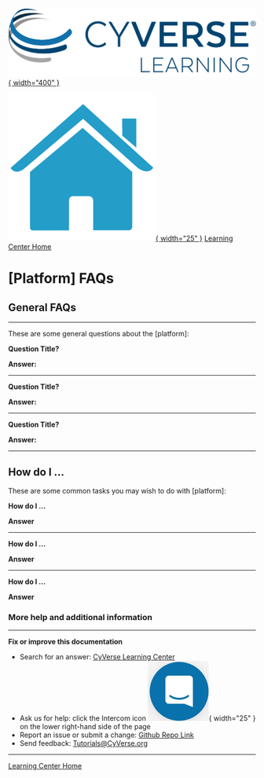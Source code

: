 [![!CyVerse Learning Center](https://github.com/cyverse-learning-materials/cyverse_manual_template/raw/main/assets/cyverse_learning.png "CyVerse Learning Center"){ width="400" }](https://learning.cyverse.org)

[![!Learning Home](https://github.com/cyverse-learning-materials/cyverse_manual_template/raw/main/assets/homeicon.png "Home"){ width="25" }](https://learning.cyverse.org) [Learning Center Home](http://learning.cyverse.org/)

# [Platform] FAQs

## General FAQs
---------------

These are some general questions about the \[platform\]:

**Question Title?**

**Answer:**

------------------------------------------------------------------------

**Question Title?**

**Answer:**

------------------------------------------------------------------------

**Question Title?**

**Answer:**

------------------------------------------------------------------------

How do I \...
-------------

These are some common tasks you may wish to do with \[platform\]:

**How do I \...**

**Answer**

------------------------------------------------------------------------

**How do I \...**

**Answer**

------------------------------------------------------------------------

**How do I \...**

**Answer**

### More help and additional information

-----------------------------------------------------------------------

**Fix or improve this documentation**

  - Search for an answer:
     [CyVerse Learning Center](https://learning.cyverse.org)
  - Ask us for help:
    click the Intercom icon ![Intercom](https://github.com/cyverse-learning-materials/cyverse_manual_template/raw/main/assets/intercom.png){ width="25" } on the lower right-hand side of the page
  - Report an issue or submit a change:
    [Github Repo Link](https://github.com/cyverse-learning-materials/)
  - Send feedback: <Tutorials@CyVerse.org>
  
------------------------------------------------------------------------

[Learning Center Home](http://learning.cyverse.org/)